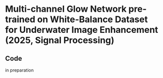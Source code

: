 # Multi-channel Glow Network pre-trained on White-Balance Dataset for Underwater Image Enhancement (2025, Signal Processing)

## Code
in preparation
